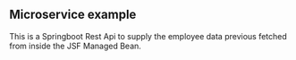 ## Microservice example

This is a Springboot Rest Api to supply the employee data previous fetched from inside the JSF Managed Bean.
